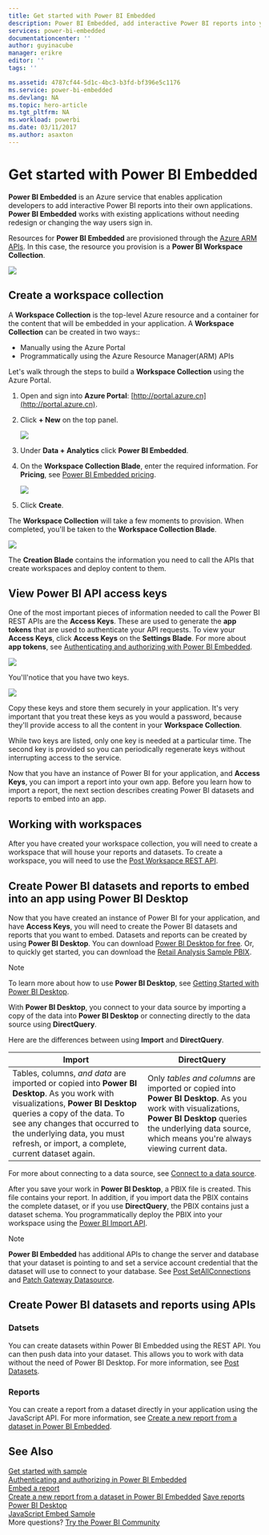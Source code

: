 ```yaml
---
title: Get started with Power BI Embedded
description: Power BI Embedded, add interactive Power BI reports into your business intelligence application
services: power-bi-embedded
documentationcenter: ''
author: guyinacube
manager: erikre
editor: ''
tags: ''

ms.assetid: 4787cf44-5d1c-4bc3-b3fd-bf396e5c1176
ms.service: power-bi-embedded
ms.devlang: NA
ms.topic: hero-article
ms.tgt_pltfrm: NA
ms.workload: powerbi
ms.date: 03/11/2017
ms.author: asaxton
---
```

# Get started with Power BI Embedded

**Power BI Embedded** is an Azure service that enables application developers to add interactive Power BI reports into their own applications. **Power BI Embedded** works with existing applications without needing redesign or changing the way users sign in.

Resources for **Power BI Embedded** are provisioned through the [Azure ARM APIs](https://msdn.microsoft.com/library/mt712306.aspx). In this case, the resource you provision is a **Power BI Workspace Collection**.

![](./media/power-bi-embedded-get-started/introduction.png)

## Create a workspace collection

A **Workspace Collection** is the top-level Azure resource and a container for the content that will be embedded in your application. A **Workspace Collection** can be created in two ways::

- Manually using the Azure Portal
- Programmatically using the Azure Resource Manager(ARM) APIs

Let's walk through the steps to build a **Workspace Collection** using the Azure Portal.

1. Open and sign into **Azure Portal**: [http://portal.azure.cn](http://portal.azure.cn).
2. Click **+ New** on the top panel.
   
   ![](./media/power-bi-embedded-get-started/create-workspace-1.png)
3. Under **Data + Analytics** click **Power BI Embedded**.
4. On the **Workspace Collection Blade**, enter the required information. For **Pricing**, see [Power BI Embedded pricing](https://www.azure.cn/pricing/details/power-bi-embedded/).
   
   ![](./media/power-bi-embedded-get-started/create-workspace-2.png)
5. Click **Create**.

The **Workspace Collection** will take a few moments to provision. When completed, you'll be taken to the **Workspace Collection Blade**.

   ![](./media/power-bi-embedded-get-started/create-workspace-3.png)

The **Creation Blade** contains the information you need to call the APIs that create workspaces and deploy content to them.

<a name="view-access-keys"/>

## View Power BI API access keys

One of the most important pieces of information needed to call the Power BI REST APIs are the **Access Keys**. These are used to generate the **app tokens** that are used to authenticate your API requests. To view your **Access Keys**, click **Access Keys** on the **Settings Blade**. For more about **app tokens**, see [Authenticating and authorizing with Power BI Embedded](power-bi-embedded-app-token-flow.md).

   ![](./media/power-bi-embedded-get-started/access-keys.png)

You'll'notice that you have two keys.

   ![](./media/power-bi-embedded-get-started/access-keys-2.png)

Copy these keys and store them securely in your application. It's very important that you treat these keys as you would a password, because they'll provide access to all the content in your **Workspace Collection**.

While two keys are listed, only one key is needed at a particular time. The second key is provided so you can periodically regenerate keys without interrupting access to the service.

Now that you have an instance of Power BI for your application, and **Access Keys**, you can import a report into your own app. Before you learn how to import a report, the next section describes creating Power BI datasets and reports to embed into an app.

## Working with workspaces

After you have created your workspace collection, you will need to create a workspace that will house your reports and datasets. To create a workspace, you will need to use the [Post Worksapce REST API](https://msdn.microsoft.com/library/azure/mt711503.aspx).

## Create Power BI datasets and reports to embed into an app using Power BI Desktop

Now that you have created an instance of Power BI for your application, and have **Access Keys**, you will need to create the Power BI datasets and reports that you want to embed. Datasets and reports can be created by using **Power BI Desktop**. You can download [Power BI Desktop for free](https://go.microsoft.com/fwlink/?LinkId=521662). Or, to quickly get started, you can download the [Retail Analysis Sample PBIX](http://go.microsoft.com/fwlink/?LinkID=780547).

> [!NOTE]
> To learn more about how to use **Power BI Desktop**, see [Getting Started with Power BI Desktop](https://powerbi.microsoft.com/guided-learning/powerbi-learning-0-2-get-started-power-bi-desktop).

With **Power BI Desktop**, you connect to your data source by importing a copy of the data into **Power BI Desktop** or connecting directly to the data source using **DirectQuery**.

Here are the differences between using **Import** and **DirectQuery**.

| Import | DirectQuery |
| --- | --- |
| Tables, columns, *and data* are imported or copied into **Power BI Desktop**. As you work with visualizations, **Power BI Desktop** queries a copy of the data. To see any changes that occurred to the underlying data, you must refresh, or import, a complete, current dataset again. |Only *tables and columns* are imported or copied into **Power BI Desktop**. As you work with visualizations, **Power BI Desktop** queries the underlying data source, which means you're always viewing current data. |

For more about connecting to a data source, see [Connect to a data source](power-bi-embedded-connect-datasource.md).

After you save your work in **Power BI Desktop**, a PBIX file is created. This file contains your report. In addition, if you import data the PBIX contains the complete dataset, or if you use **DirectQuery**, the PBIX contains just a dataset schema. You programmatically deploy the PBIX into your workspace using the [Power BI Import API](https://msdn.microsoft.com/library/mt711504.aspx).

> [!NOTE]
> **Power BI Embedded** has additional APIs to change the server and database that your dataset is pointing to and set a service account credential that the dataset will use to connect to your database. See [Post SetAllConnections](https://msdn.microsoft.com/library/mt711505.aspx) and [Patch Gateway Datasource](https://msdn.microsoft.com/library/mt711498.aspx).

## Create Power BI datasets and reports using APIs

### Datsets

You can create datasets within Power BI Embedded using the REST API. You can then push data into your dataset. This allows you to work with data without the need of Power BI Desktop. For more information, see [Post Datasets](https://msdn.microsoft.com/library/azure/mt778875.aspx).

### Reports

You can create a report from a dataset directly in your application using the JavaScript API. For more information, see [Create a new report from a dataset in Power BI Embedded](power-bi-embedded-create-report-from-dataset.md).

## See Also

[Get started with sample](power-bi-embedded-get-started-sample.md)  
[Authenticating and authorizing in Power BI Embedded](power-bi-embedded-app-token-flow.md)  
[Embed a report](power-bi-embedded-embed-report.md)  
[Create a new report from a dataset in Power BI Embedded](power-bi-embedded-create-report-from-dataset.md)
[Save reports](power-bi-embedded-save-reports.md)  
[Power BI Desktop](https://powerbi.microsoft.com/documentation/powerbi-desktop-get-the-desktop/)  
[JavaScript Embed Sample](https://microsoft.github.io/PowerBI-JavaScript/demo/)  
More questions? [Try the Power BI Community](http://community.powerbi.com/)



